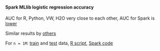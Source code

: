 
#### Spark MLlib logistic regression accuracy

AUC for R, Python, VW, H2O very close to each other, AUC for Spark is 
[lower](https://github.com/szilard/benchm-ml#linear-models)

Similar results by [others](https://github.com/BIDData/BIDMach/wiki/Benchmarks#reuters-data)

For `n = 1M`: [train](https://s3.amazonaws.com/benchm-ml--spark/spark-train-1m.csv) and 
[test](https://s3.amazonaws.com/benchm-ml--spark/spark-test-1m.csv) data, 
[R script](), 
[Spark code]()

